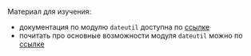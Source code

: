 Материал для изучения:

- документация по модулю `dateutil` доступна по [ссылке](https://dateutil.readthedocs.io/en/stable/)
- почитать про основные возможности модуля `dateutil` можно по [ссылке](https://pythonru.com/biblioteki/modul-dateutil)
